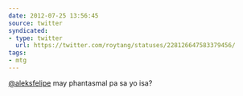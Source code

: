 ```yaml
---
date: 2012-07-25 13:56:45
source: twitter
syndicated:
- type: twitter
  url: https://twitter.com/roytang/statuses/228126647583379456/
tags:
- mtg
---
```


[@aleksfelipe](https://twitter.com/aleksfelipe/) may phantasmal pa sa yo isa?